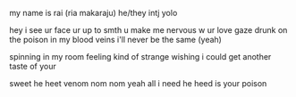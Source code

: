 my name is rai (ria makaraju)
he/they
intj
yolo

hey
i see ur face ur up to smth
u make me nervous w ur love gaze
drunk on the poison in my blood veins
i'll never be the same (yeah)

spinning in my room
feeling kind of strange
wishing i could get another taste of your

sweet 
he heet
venom nom nom
yeah all i need
he heed
is your poison

